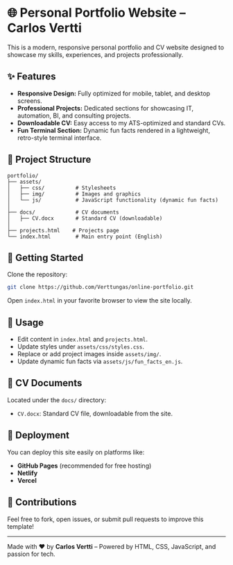 
# 🌐 Personal Portfolio Website – Carlos Vertti

This is a modern, responsive personal portfolio and CV website designed to showcase my skills, experiences, and projects professionally.

## ✨ Features

- **Responsive Design:** Fully optimized for mobile, tablet, and desktop screens.
- **Professional Projects:** Dedicated sections for showcasing IT, automation, BI, and consulting projects.
- **Downloadable CV:** Easy access to my ATS-optimized and standard CVs.
- **Fun Terminal Section:** Dynamic fun facts rendered in a lightweight, retro-style terminal interface.

## 📂 Project Structure

```
portfolio/
├── assets/
│   ├── css/          # Stylesheets
│   ├── img/          # Images and graphics
│   └── js/           # JavaScript functionality (dynamic fun facts)
│
├── docs/             # CV documents
│   ├── CV.docx       # Standard CV (downloadable)
│
├── projects.html    # Projects page
└── index.html        # Main entry point (English)
```

## 🚀 Getting Started

Clone the repository:
```bash
git clone https://github.com/Verttungas/online-portfolio.git
```

Open `index.html` in your favorite browser to view the site locally.

## 📜 Usage

- Edit content in `index.html` and `projects.html`.
- Update styles under `assets/css/styles.css`.
- Replace or add project images inside `assets/img/`.
- Update dynamic fun facts via `assets/js/fun_facts_en.js`.

## 📄 CV Documents

Located under the `docs/` directory:
- `CV.docx`: Standard CV file, downloadable from the site.

## 🔗 Deployment

You can deploy this site easily on platforms like:
- **GitHub Pages** (recommended for free hosting)
- **Netlify**
- **Vercel**

## 🤝 Contributions

Feel free to fork, open issues, or submit pull requests to improve this template!

---

Made with ❤️ by **Carlos Vertti** – Powered by HTML, CSS, JavaScript, and passion for tech.
